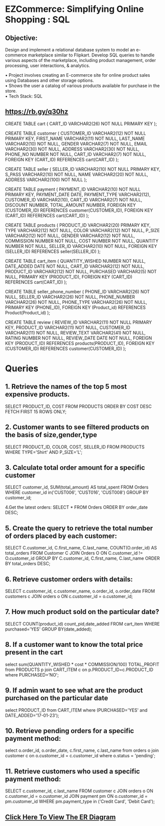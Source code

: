 
# EZCommerce: Simplifying Online Shopping : SQL

## Objective:
Design and implement a relational database system to model an e-commerce marketplace similar to Flipkart. Develop SQL queries to handle various aspects of the marketplace, including product management, order processing, user interactions, & analytics.

• Project involves creating an E-commerce site for online product sales using Databases and other storage options.<br />
• Shows the user a catalog of various products available for purchase in the store.<br />
• Tech Stack: SQL<br />

## https://rb.gy/q30hz

CREATE TABLE cart (
    CART_ID VARCHAR2(26) NOT NULL PRIMARY KEY
);


CREATE TABLE customer (
    CUSTOMER_ID VARCHAR2(12) NOT NULL PRIMARY KEY,
    FIRST_NAME VARCHAR2(11) NOT NULL,
    LAST_NAME VARCHAR2(10) NOT NULL,
    GENDER VARCHAR2(7) NOT NULL,
    EMAIL VARCHAR2(30) NOT NULL,
    ADDRESS VARCHAR2(30) NOT NULL,
    PHONE_NO NUMBER NOT NULL,
    CART_ID VARCHAR2(7) NOT NULL,
    FOREIGN KEY (CART_ID) REFERENCES cart(CART_ID)
);


 CREATE TABLE seller (
    SELLER_ID VARCHAR2(10) NOT NULL PRIMARY KEY,
    S_PASS VARCHAR2(10) NOT NULL,
    NAME VARCHAR2(20) NOT NULL,
    ADDRESS VARCHAR2(100) NOT NULL
);


CREATE TABLE payment (
    PAYMENT_ID VARCHAR2(10) NOT NULL PRIMARY KEY,
    PAYMENT_DATE DATE,
    PAYMENT_TYPE VARCHAR2(12),
    CUSTOMER_ID VARCHAR2(10),
    CART_ID VARCHAR2(7) NOT NULL,
    DISCOUNT NUMBER,
    TOTAL_AMOUNT NUMBER,
    FOREIGN KEY (CUSTOMER_ID) REFERENCES customer(CUSTOMER_ID),
    FOREIGN KEY (CART_ID) REFERENCES cart(CART_ID)
);

CREATE TABLE products (
    PRODUCT_ID VARCHAR2(20) PRIMARY KEY,
    TYPE VARCHAR2(12) NOT NULL,
    COLOR VARCHAR2(12) NOT NULL,
    P_SIZE VARCHAR2(12) NOT NULL,
    GENDER VARCHAR2(12) NOT NULL,
    COMMISSION NUMBER NOT NULL,
    COST NUMBER NOT NULL,
    QUANTITY NUMBER NOT NULL,
    SELLER_ID VARCHAR2(10) NOT NULL,
    FOREIGN KEY (SELLER_ID) REFERENCES seller(SELLER_ID)
);

   CREATE TABLE cart_item (
    QUANTITY_WISHED NUMBER NOT NULL,
    DATE_ADDED DATE NOT NULL,
    CART_ID VARCHAR2(12) NOT NULL,
    PRODUCT_ID VARCHAR2(12) NOT NULL,
    PURCHASED VARCHAR2(5) NOT NULL,
    PRIMARY KEY (PRODUCT_ID),
    FOREIGN KEY (CART_ID) REFERENCES cart(CART_ID)
);


CREATE TABLE seller_phone_number (
    PHONE_ID VARCHAR2(26) NOT NULL,
    SELLER_ID VARCHAR2(26) NOT NULL,
    PHONE_NUMBER VARCHAR2(26) NOT NULL,
    PHONE_TYPE VARCHAR2(26) NOT NULL,
    PRIMARY KEY (PHONE_ID),
FOREIGN KEY (Product_id) REFERENCES Product(Product_id)
);


CREATE TABLE review (
    REVIEW_ID VARCHAR2(11) NOT NULL PRIMARY KEY,
    PRODUCT_ID VARCHAR2(11) NOT NULL,
    CUSTOMER_ID VARCHAR2(11) NOT NULL,
    REVIEW_TEXT VARCHAR2(41) NOT NULL,
    RATING NUMBER NOT NULL,
    REVIEW_DATE DATE NOT NULL,
    FOREIGN KEY (PRODUCT_ID) REFERENCES products(PRODUCT_ID),
    FOREIGN KEY (CUSTOMER_ID) REFERENCES customer(CUSTOMER_ID)
);

# Queries

## 1. Retrieve the names of the top 5 most expensive products.

SELECT PRODUCT_ID, COST
FROM PRODUCTS
ORDER BY COST DESC FETCH FIRST 15 ROWS ONLY;

## 2. Customer wants to see filtered products on the basis of size,gender,type

SELECT PRODUCT_ID, COLOR, COST, SELLER_ID FROM PRODUCTS WHERE TYPE='Shirt' AND P_SIZE='L';

## 3. Calculate total order amount for a specific customer
SELECT customer_id, SUM(total_amount) AS total_spent
FROM Orders
WHERE customer_id in('CUST006', 'CUST016', 'CUST008')
GROUP BY customer_id;

4.Get the latest orders:
SELECT * FROM Orders
ORDER BY order_date DESC;


## 5. Create the query to retrieve the total number of orders placed by each customer:

SELECT C.customer_id, C.first_name, C.last_name, COUNT(O.order_id) AS total_orders
FROM Customer C
JOIN Orders O ON C.customer_id != O.customer_id
GROUP BY C.customer_id, C.first_name, C.last_name
ORDER BY total_orders DESC;


## 6. Retrieve customer orders with details:
SELECT c.customer_id, c.customer_name, o.order_id, o.order_date
FROM customers c
JOIN orders o ON c.customer_id = o.customer_id;


## 7. How much product sold on the particular date?
SELECT COUNT(product_id) count_pid,date_added FROM cart_item WHERE purchased='YES'  GROUP BY(date_added);


## 8. If a customer want to know the total price present in the cart
select sum(QUANTITY_WISHED * cost * COMMISSION/100) TOTAL_PROFIT from PRODUCTS p join CART_ITEM c on p.PRODUCT_ID=c.PRODUCT_ID where PURCHASED=’NO';

## 9. If admin want to see what are the product purchased on the particular date

select PRODUCT_ID from CART_ITEM where (PURCHASED='YES' and DATE_ADDED='17-01-23');

## 10. Retrieve pending orders for a specific payment method:
select o.order_id, o.order_date, c.first_name, c.last_name
from orders o
join customer c on o.customer_id = c.customer_id
where o.status = 'pending';


## 11. Retrieve customers who used a specific payment method:
SELECT c.customer_id, c.last_name
FROM customer c
JOIN orders o ON c.customer_id = o.customer_id
JOIN payment pm ON o.customer_id = pm.customer_id
WHERE pm.payment_type in ('Credit Card', 'Debit Card');

## [Click Here To View The ER Diagram](https://github.com/prashgedam/Flipkart-Marketplace-Ecommerce-SQL-Project/blob/main/Flipkart_Marketplace_flipkart%20project.pdf)



